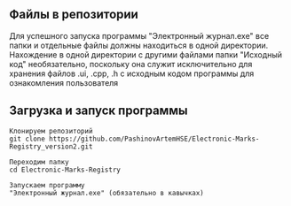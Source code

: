## Файлы в репозитории
Для успешного запуска программы "Электронный журнал.exe" все папки и отдельные файлы должны находиться в одной директории. Нахождение в одной директории с другими файлами папки "Исходный код" необязательно, поскольку она служит исключительно для хранения файлов .ui, .cpp, .h с исходным кодом программы для ознакомления пользователя
## Загрузка и запуск программы
```
Клонируем репозиторий
git clone https://github.com/PashinovArtemHSE/Electronic-Marks-Registry_version2.git

Переходим папку
cd Electronic-Marks-Registry

Запускаем программу
"Электронный журнал.exe" (обязательно в кавычках)
```
